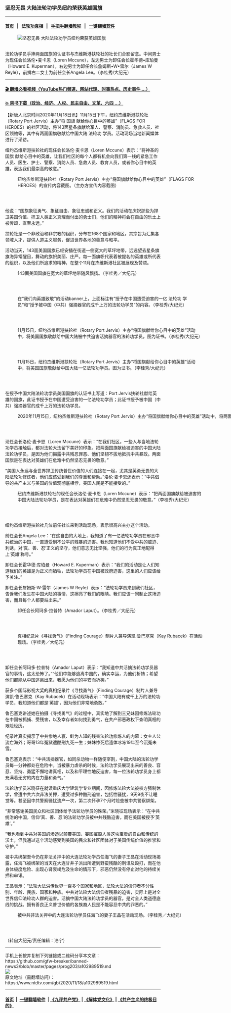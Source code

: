### 坚忍无畏 大陆法轮功学员纽约荣获英雄国旗
------------------------

#### [首页](https://github.com/gfw-breaker/banned-news3/blob/master/README.md) &nbsp;&nbsp;|&nbsp;&nbsp; [法轮功真相](https://github.com/begood0513/basic/blob/master/README.md)  &nbsp;&nbsp;|&nbsp;&nbsp; [手把手翻墙教程](https://github.com/gfw-breaker/guides/wiki)  &nbsp;&nbsp;|&nbsp;&nbsp; [一键翻墙软件](https://github.com/gfw-breaker/nogfw/blob/master/README.md)  



<div><div class="featured_image">
 <figure>
  <img alt="坚忍无畏 大陆法轮功学员纽约荣获英雄国旗" src="https://i.ntdtv.com/assets/uploads/2020/11/79f0986d9e76077858b78edf7023b151-600x400-3-800x450.jpg"/>
 </figure><br/>
 <span class="caption">
  法轮功学员手捧两面国旗的认证书与杰维斯港扶轮社的社长们合影留念。中间男士为现任会长洛伦•麦卡恩（Loren Mccune），左边男士为卸任会长霍华德•库珀曼（Howard E. Kuperman），右边男士为卸任会长詹姆斯•W•雷尔（James W Reyle），前排右二女士为前任会长Angela Lee。（李桂秀/大纪元）
 </span>
</div>
</div><hr/>

#### [ 🎬  翻墙必看视频（YouTube热门频道、网站代理、时事热点、历史事件 ...）](https://github.com/gfw-breaker/links/blob/master/banned.md)

#### [ 💥  禁书下载（政治、经济、人权、民主自由、文革、六四 ...）](https://github.com/gfw-breaker/books/blob/master/README.md)

<div><div class="post_content" itemprop="articleBody">
 <p>
  【新唐人北京时间2020年11月18日讯】11月15日下午，纽约杰维斯港扶轮社（Rotary Port Jervis）主办“将
  <ok href="https://www.ntdtv.com/gb/国旗.htm">
   国旗
  </ok>
  献给你心目中的英雄”（FLAGS FOR HEROES）的社区活动，将143面星条旗献给军人、警察、消防员、急救人员、社区领袖等，其中有两面国旗敬献给中国大陆
  <ok href="https://www.ntdtv.com/gb/法轮功.htm">
   法轮功
  </ok>
  学员。活动现场当地新闻媒体进行了采访。
 </p>
 <p>
  纽约杰维斯港扶轮社的现任会长洛伦‧麦卡恩（Loren Mccune）表示：“将神圣的
  <ok href="https://www.ntdtv.com/gb/国旗.htm">
   国旗
  </ok>
  献给心目中的英雄，让我们社区的每个人都有机会向我们第一线的紧急工作人员、医生、护士、警察、消防人员、急救人员、教育人员，或者你心目中的英雄，表达我们最崇高的敬意。”
 </p>
 <figure class="wp-caption alignnone" id="attachment_102989524" style="width: 600px">
  <img alt="" class="size-medium wp-image-102989524" src="https://i.ntdtv.com/assets/uploads/2020/11/22e09eb8044452ab16a6607d742818a7-600x314.jpeg">
   <br/><figcaption class="wp-caption-text">
    纽约杰维斯港扶轮社（Rotary Port Jervis）主办“将国旗献给你心目中的英雄”（FLAGS FOR HEROES）的宣传内容截图。（主办方宣传内容截图）
   </figcaption><br/>
  </img>
 </figure><br/>
 <p>
  他说：“国旗象征勇气、象征自由、象征忠诚和正义。我们的活动在庆祝那些为捍卫美国价值、捍卫人类正义真理而付出的勇士们，他们的精神将会在自由的乐土上被传颂，直至永远。”
 </p>
 <p>
  扶轮社是一个非政治和非宗教的组织，分布在168个国家和地区，其宗旨为汇集各领域人才，提供人道主义服务，促进世界各地的善意与和平。
 </p>
 <p>
  活动当天，143面美国国旗已经安插在街道一侧宽大的草坪地带，远远望去星条旗旗海异常醒目，舞动的旗帜美丽、庄严。每一面旗帜代表着被提名的英雄或所代表的组织，以及他们所追求的精神，在整个11月在杰维斯港社区被展现及赞颂。
 </p>
 <figure class="wp-caption alignnone" id="attachment_102989528" style="width: 600px">
  <img alt="" class="size-medium wp-image-102989528" src="https://i.ntdtv.com/assets/uploads/2020/11/fce2caccb135ac02644caadcb595a202-600x450.jpg">
   <br/><figcaption class="wp-caption-text">
    143面美国国旗在宽大的草坪地带随风飘扬。（李桂秀／大纪元）
   </figcaption><br/>
  </img>
 </figure><br/>
 <figure class="wp-caption alignnone" id="attachment_102989529" style="width: 600px">
  <img alt="" class="size-medium wp-image-102989529" src="https://i.ntdtv.com/assets/uploads/2020/11/IMG_7666-600x450.jpg"/>
  <br/><figcaption class="wp-caption-text">
   在“我们向英雄致敬”的活动banner上，上面标注有“授予在中国遭受迫害的一亿
   <ok href="https://www.ntdtv.com/gb/法轮功.htm">
    法轮功
   </ok>
   学员”和“授予被中国（中共）强摘器官的成千上万的法轮功学员”的内容。（李桂秀/大纪元）
  </figcaption><br/>
 </figure><br/>
 <figure class="wp-caption alignnone" id="attachment_102989533" style="width: 600px">
  <img alt="" class="wp-image-102989533 size-medium" src="https://i.ntdtv.com/assets/uploads/2020/11/47c0779e1d7ba0eb551019e372315432-33-600x450.jpg"/>
  <br/><figcaption class="wp-caption-text">
   11月15日，纽约杰维斯港扶轮社（Rotary Port Jervis）主办“将国旗献给你心目中的英雄”活动中，将美国国旗敬献给中国大陆被中共迫害活摘器官的法轮功学员。图为证书。（李桂秀/大纪元）
  </figcaption><br/>
 </figure><br/>
 <figure class="wp-caption alignnone" id="attachment_102989526" style="width: 600px">
  <img alt="" class="wp-image-102989526 size-medium" src="https://i.ntdtv.com/assets/uploads/2020/11/618d9de2dd1b40002bdb7447887d4b5f-600x450.jpg"/>
  <br/><figcaption class="wp-caption-text">
   11月15日，纽约杰维斯港扶轮社（Rotary Port Jervis）主办“将国旗献给你心目中的英雄”活动中，将美国国旗敬献给中国大陆一亿法轮功学员。图为证书。（李桂秀/大纪元）
  </figcaption><br/>
 </figure><br/>
 <p>
  在授予中国大陆法轮功学员美国国旗的认证书上写道：Port Jervis扶轮社献给英雄的国旗，此证书授予在中国遭受迫害的一亿法轮功学员；此证书授予被中国（中共）强摘器官的成千上万的法轮功学员。
 </p>
 <figure class="wp-caption alignnone" id="attachment_102989552" style="width: 1920px">
  <img alt="" class="size-full wp-image-102989552" src="https://i.ntdtv.com/assets/uploads/2020/11/65d22fd3e816d76f7b19c4889fda7846.jpg"/>
  <br/><figcaption class="wp-caption-text">
   2020年11月15日，纽约杰维斯港扶轮社（Rotary Port Jervis）主办“将国旗献给你心目中的英雄”活动中，将两面美国国旗敬献给中国大陆一亿法轮功学员及被中共迫害活摘器官的法轮功学员。（李桂秀/大纪元）
  </figcaption><br/>
 </figure><br/>
 <p>
  现任会长洛伦‧麦卡恩（Loren Mccune）表示：“在我们社区，一些人与当地法轮功学员接触后，都对法轮大法留下美好的印象。把两面国旗献给被迫害的中国大陆法轮功学员，是因为他们揭露中共残忍罪恶、他们坚韧不拔地抵抗中共暴政。两面国旗是在表达对英雄们在危难中仍然坚忍无畏的敬意。”
 </p>
 <p>
  “美国人永远与全世界捍卫传统普世价值的人们连接在一起，尤其是英勇无畏的大陆法轮功修炼者，他们应该受到我们的尊重和帮助。”洛伦‧麦卡恩还表示：“中共倡导的共产主义与美国的价值观彻底相悖，美国人民是不能接受的。”
 </p>
 <figure class="wp-caption alignnone" id="attachment_102989531" style="width: 600px">
  <img alt="" class="size-medium wp-image-102989531" src="https://i.ntdtv.com/assets/uploads/2020/11/IMG_7756-1-600x450.jpg"/>
  <br/><figcaption class="wp-caption-text">
   纽约杰维斯港扶轮社的现任会长洛伦‧麦卡恩（Loren Mccune）表示：“把两面国旗献给被迫害的中国大陆法轮功学员，是在表达对英雄们在危难中仍然坚忍无畏的敬意。”（李桂秀/大纪元）
  </figcaption><br/>
 </figure><br/>
 <p>
  纽约杰维斯港扶轮社几位前任社长来到活动现场，表示很高兴主办这个活动。
 </p>
 <p>
  前任会长Angela Lee：“在这自由的大地上，我知道了有一亿法轮功学员在邪恶中共统治的中国，一直遭受到不公平的残暴的迫害。我也知道他们不受中共的威迫、利诱，对‘真、善、忍’正义的坚守，他们意志无比坚强，他们的行为真正地配得上‘英雄’称号。”
 </p>
 <p>
  卸任会长霍华德‧库珀曼（Howard E. Kuperman）表示：“我们的活动是让人们知道我们的英雄是为正义而牺牲，法轮功学员在中国被政府迫害，这里的人们应该给予关注。”
 </p>
 <p>
  卸任会长詹姆斯‧W‧雷尔（James W Reyle）表示：“法轮功学员来到我们社区，告诉我们发生在中国大陆的事情，这擦亮了我们的眼睛。我们应该一同制止这场迫害，而且每个人都要站出来。”
 </p>
 <figure class="wp-caption alignnone" id="attachment_102989522" style="width: 600px">
  <img alt="" class="size-medium wp-image-102989522" src="https://i.ntdtv.com/assets/uploads/2020/11/3cf01c8438269e33f72cf27989cd3555-600x450.jpg"/>
  <br/><figcaption class="wp-caption-text">
   卸任会长阿玛多‧拉普特（Amador Laput）。（李桂秀／大纪元）
  </figcaption><br/>
 </figure><br/>
 <figure class="wp-caption alignnone" id="attachment_102989527" style="width: 600px">
  <img alt="" class="size-medium wp-image-102989527" src="https://i.ntdtv.com/assets/uploads/2020/11/11512c71418b72e94ac417049999ddc5-600x450.jpg"/>
  <br/><figcaption class="wp-caption-text">
   真相纪录片《寻找勇气》（Finding Courage）制片人兼导演凯‧鲁巴塞克（Kay Rubacek）在活动现场。（李桂秀／大纪元）
  </figcaption><br/>
 </figure><br/>
 <p>
  卸任会长阿玛多‧拉普特（Amador Laput）表示：“我知道中共活摘法轮功学员器官的事情，这太恐怖了。”“他们中能够逃离中国的，确实幸运，为他们祈祷；希望他们都能从中国逃离出来，我愿为他们的平安而祈祷。”
 </p>
 <p>
  获多个国际影视大奖的真相纪录片《寻找勇气》（Finding Courage）制片人兼导演凯‧鲁巴塞克（Kay Rubacek）在活动现场表示：“中国大陆有成千上万的法轮功学员，我知道他们都是‘英雄’，因为他们非常地勇敢。”
 </p>
 <p>
  鲁巴塞克讲述她在拍摄《寻找勇气》的过程中，真实地了解到三兄妹因修炼法轮功在中国被抓捕、受残害，以及幸存者如何找到勇气，在共产邪恶政权下查明真相的艰险经历。
 </p>
 <p>
  纪录片真实揭示了中共惨绝人寰、鲜为人知的残害法轮功修炼人的内幕：女主人公流亡海外；哥哥13年冤狱遭酷刑九死一生；妹妹惨死后遗体冰冻19年至今沉冤未雪。
 </p>
 <p>
  鲁巴塞克表示：“中共活摘器官，如同杀动物一样随便宰割，中国大陆的法轮功学员每一分钟都处在危险中。当被暴力虐杀的时候，法轮功学员展现出来的善良、容忍、坚持、勇猛不懈地讲真相，以及和平理性地反迫害，每一位法轮功学员身上都充满着无穷的内在力量和勇气。”
 </p>
 <p>
  法轮功学员米晓征在就读重庆大学建筑学专业期间，因修炼法轮大法被校方强制休学，曾遭中共六次非法关押，遭受过多种酷刑迫害，包括性骚扰，9天9夜不让睡觉等。甚至因中共警察骚扰流产一次，第二次怀孕7个月时险些被中共警察绑架。
 </p>
 <p>
  “非常感谢美国民众和社区团体给予法轮功学员的殊荣。”米晓征现场表示：“在中共统治的中国，信仰‘真、善、忍’的法轮功学员被中共残酷迫害，而在美国被授予‘英雄’。”
 </p>
 <p>
  “我也看到中共对美国的渗透以颠覆美国，妄图摧毁人类这块宝贵的自由和传统的沃土，但我通过这个活动感受到美国的民众和社区团体对于美国传统价值的推崇和守护。”
 </p>
 <p>
  被中共绑架至今仍在非法关押中的大连法轮功学员任海飞的妻子王晶在活动现场揭露，任海飞被绑架的当天在大连甘井子派出所遭到野蛮残酷的刑讯及殴打，而在他身体极度危险、出现心肾衰竭危及生命的情形下，邪恶仍然没有停止对他的持续关押和审讯。
 </p>
 <p>
  王晶表示：“法轮大法洪传世界一百多个国家和地区，法轮大法的信仰者不分性别、年龄、民族、国家和种族。中共对法轮大法信仰者残暴的迫害，实际上是对全世界信仰法轮功人群的迫害。活摘中国大陆法轮功学员的器官，是对全人类道德底线的挑战。拥有善良正义普世价值的各族裔人民是不能容忍中共的罪恶的。”
 </p>
 <figure class="wp-caption alignnone" id="attachment_102989523" style="width: 600px">
  <img alt="" class="size-medium wp-image-102989523" src="https://i.ntdtv.com/assets/uploads/2020/11/7bdad26f0993b0211f4486ebea27b4a0-600x450.jpeg"/>
  <br/><figcaption class="wp-caption-text">
   被中共非法关押中的大连法轮功学员任海飞的妻子王晶在活动现场。（李桂秀／大纪元）
  </figcaption><br/>
 </figure><br/>
 <p>
  （转自大纪元/责任编辑：浩宇）
 </p>
 <div class="single_ad">
 </div>
</div>
</div>
<hr/>
手机上长按并复制下列链接或二维码分享本文章：<br/>
https://github.com/gfw-breaker/banned-news3/blob/master/pages/prog203/a102989519.md <br/>
<a href='https://github.com/gfw-breaker/banned-news3/blob/master/pages/prog203/a102989519.md'><img src='https://github.com/gfw-breaker/banned-news3/blob/master/pages/prog203/a102989519.md.png'/></a> <br/>
原文地址（需翻墙访问）：https://www.ntdtv.com/gb/2020/11/18/a102989519.html


------------------------
#### [首页](https://github.com/gfw-breaker/banned-news3/blob/master/README.md) &nbsp;|&nbsp; [一键翻墙软件](https://github.com/gfw-breaker/nogfw/blob/master/README.md) &nbsp;| [《九评共产党》](https://github.com/gfw-breaker/9ping.md/blob/master/README.md#九评之一评共产党是什么) | [《解体党文化》](https://github.com/gfw-breaker/jtdwh.md/blob/master/README.md) | [《共产主义的终极目的》](https://github.com/gfw-breaker/gczydzjmd.md/blob/master/README.md)


<img src='http://gfw-breaker.win/banned-news3/pages/prog203/a102989519.md' width='0px' height='0px'/>